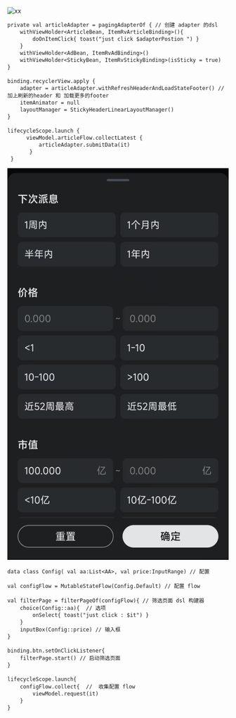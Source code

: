 ![xx](https://github.com/MoonRiser/RocketCat/blob/15220ea6da365719bbf64f7accc3d8d34b7b3d40/9acf4576-6940-4951-803f-c8aee6e2ef3f.gif)
```
private val articleAdapter = pagingAdapterOf { // 创建 adapter 的dsl
    withViewHolder<ArticleBean, ItemRvArticleBinding>(){
        doOnItemClick{ toast("just click $adapterPostion ") }
    }
    withViewHolder<AdBean, ItemRvAdBinding>()
    withViewHolder<StickyBean, ItemRvStickyBinding>(isSticky = true)
}

binding.recyclerView.apply {
    adapter = articleAdapter.withRefreshHeaderAndLoadStateFooter() // 加上刷新的header 和 加载更多的footer
    itemAnimator = null
    layoutManager = StickyHeaderLinearLayoutManager()
}

lifecycleScope.launch {
      viewModel.articleFlow.collectLatest {
          articleAdapter.submitData(it)
       }
 }

```



![yy](https://github.com/MoonRiser/RocketCat/blob/15220ea6da365719bbf64f7accc3d8d34b7b3d40/output.png)

```
data class Config( val aa:List<AA>, val price:InputRange) // 配置

val configFlow = MutableStateFlow(Config.Default) // 配置 flow

val filterPage = filterPageOf(configFlow){ // 筛选页面 dsl 构建器
    choice(Config::aa){  // 选项
        onSelect{ toast("just click : $it") }
    }
    inputBox(Config::price) // 输入框
}

binding.btn.setOnClickListener{
    filterPage.start() // 启动筛选页面
}

lifecycleScope.launch{
    configFlow.collect{  //  收集配置 flow
        viewModel.request(it)
    }
}
```
